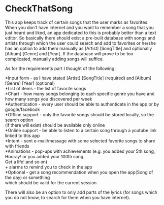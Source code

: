 # CheckThatSong


This app keeps track of certain songs that the user marks as favorites.
When you don't have internet and you want to remember a song that you just heard and liked,
an app dedicated to this is probably better than a text editor. 
So basically there should exist a pre-built database with songs and artists 
through which the user could search and add to favorites or he/she has an option to add
them manually as [Artist] [SongTitle] and optionally [Album] [Genre] and [Year]. 
If the database will prove to be too complicated, manually adding songs will suffice.

As for the requirements part I thought of the following:

*Input form - as I have stated [Artist] [SongTitle] (required) and [Album] [Genre] [Year] (optional)  
*List of items - the list of favorite songs  
*Chart - how many songs belonging to each specific genre you have and   
	 how many songs you discovered per week  
*Authentication - every user should be able to authenticate in the app or by google/facebook  
*Offline support - only the favorite songs should be stored locally, so the search option   
		   (if there will exist) should be available only online  
*Online support - be able to listen to a certain song through a youtube link linked to this app  
*Intent - sent e-mail/message with some selected favorite songs to share with friends  
*Animations - pop-ups with achievements (e.g. you added your 5th song, Hooray! or you added your 100th song,  
	Get a life! and so on)  
	+ alarms to remind you to check in the app  
*Optional - get a song recommendation when you open the app(Song of the day) or something   
	    which should be valid for the current session 
	  
There will also be an option to only add parts of the lyrics (for songs which you do not know, to search for them when you have internet).

